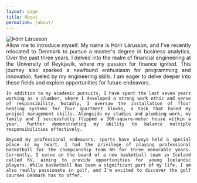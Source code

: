 ```yaml
---
layout: page
title: About
permalink: /about/
---
```


<style>
    .about-image {
        float: left;
        margin-right: 20px;
        margin-bottom: 10px;
        width: 250px; /* Adjust the width as necessary */
    }
    .about-text {
        text-align: justify;
    }
    /* Clear float for small screens or following sections */
    .clear-float {
        clear: both;
    }
</style>

<img src="{{ site.baseurl }}/assets/images/Picture_1.png" alt="Þórir Lárusson" class="profile-picture">

<div class="about-text">
    Allow me to introduce myself. My name is Þórir Lárusson, and I've recently relocated to Denmark to pursue a master's degree in business analytics. Over the past three years, I delved into the realm of financial engineering at the University of Reykjavík, where my passion for finance ignited. This journey also sparked a newfound enthusiasm for programming and innovation, fueled by my engineering skills. I am eager to delve deeper into these fields and explore opportunities for future endeavors.

    In addition to my academic pursuits, I have spent the last seven years working as a plumber, where I developed a strong work ethic and sense of responsibility. Notably, I oversaw the installation of floor heating systems for four apartment blocks, a task that honed my project management skills. Alongside my studies and plumbing work, my family and I successfully flipped a 300-square-meter house within a year, further demonstrating my ability to balance multiple responsibilities effectively.

    Beyond my professional endeavors, sports have always held a special place in my heart. I had the privilege of playing professional basketball for the championship team KR for three memorable years. Currently, I serve on the board of a new basketball team in Iceland called KV, aiming to provide opportunities for young Icelandic players. While basketball has been a significant part of my life, I am also really passionate in golf, and I'm excited to discover the golf courses Denmark has to offer.
</div>


